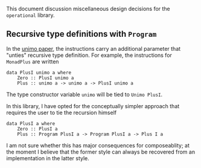 This document discussion miscellaneous design decisions for the `operational` library.

Recursive type definitions with `Program`
-----------------------------------------
In the [unimo paper][unimo], the instructions carry an additional parameter that "unties" recursive type definition. For example, the instructions for `MonadPlus` are written

    data PlusI unimo a where
        Zero :: PlusI unimo a
        Plus :: unimo a -> unimo a -> PlusI unimo a

The type constructor variable `unimo` will be tied to `Unimo PlusI`.

In this library, I have opted for the conceptually simpler approach that requires the user to tie the recursion himself

    data PlusI a where
        Zero :: PlusI a
        Plus :: Program PlusI a -> Program PlusI a -> Plus I a

I am not sure whether this has major consequences for composeablity; at the moment I believe that the former style can always be recovered from an implementation in the latter style.


  [unimo]: http://web.cecs.pdx.edu/~cklin/papers/unimo-143.pdf "Chuan-kai Lin. Programming Monads Operationally with Unimo."
